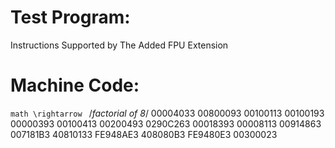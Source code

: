 # Test Program:

Instructions Supported by The Added FPU Extension 

# Machine Code:

```math \rightarrow ``` /*factorial of 8*/
00004033 
00800093 
00100113 
00100193 
00000393 
00100413 
00200493 
0290C263 
00018393 
00008113
00914863 
007181B3 
40810133 
FE948AE3 
408080B3 
FE9480E3 
00300023

